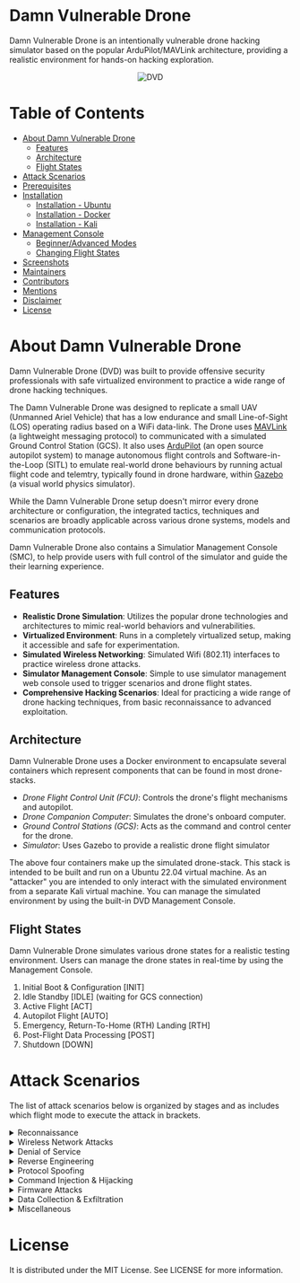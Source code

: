 # Damn Vulnerable Drone

Damn Vulnerable Drone is an intentionally vulnerable drone hacking simulator based on the popular ArduPilot/MAVLink architecture, providing a realistic environment for hands-on hacking exploration.

<p align="center">
  <img src="https://github.com/nicholasaleks/Damn-Vulnerable-Drone/blob/master/simulator/static/images/Damn-Vulnerable-Drone-Banner.png?raw=true" alt="DVD"/>
</p>

# Table of Contents

* [About Damn Vulnerable Drone](#about)
  * [Features](#features)
  * [Architecture](#architecture)
  * [Flight States](#flight-states)
* [Attack Scenarios](#attack-scenarios)
* [Prerequisites](#prerequisites)
* [Installation](#installation)
  * [Installation - Ubuntu](#ubuntu)
  * [Installation - Docker](#docker)
  * [Installation - Kali](#kali)
* [Management Console](#management-console)
  * [Beginner/Advanced Modes](#changing-modes)
  * [Changing Flight States](#changing-flight-states)
* [Screenshots](#screenshots)
* [Maintainers](#maintainers)
* [Contributors](#contributors)
* [Mentions](#mentions)
* [Disclaimer](#disclaimer)
* [License](#license)

# About Damn Vulnerable Drone

Damn Vulnerable Drone (DVD) was built to provide offensive security professionals with safe virtualized environment to practice a wide range of drone hacking techniques.

The Damn Vulnerable Drone was designed to replicate a small UAV (Unmanned Ariel Vehicle) that has a low endurance and small Line-of-Sight (LOS) operating radius based on a WiFi data-link. The Drone uses [MAVLink](https://mavlink.io/en/) (a lightweight messaging protocol) to communicated with a simulated Ground Control Station (GCS). It also uses [ArduPilot](https://ardupilot.org/) (an open source autopilot system) to manage autonomous flight controls and Software-in-the-Loop (SITL) to emulate real-world drone behaviours by running actual flight code and telemtry, typically found in drone hardware, within [Gazebo](https://gazebosim.org/home) (a visual world physics simulator).

While the Damn Vulnerable Drone setup doesn't mirror every drone architecture or configuration, the integrated tactics, techniques and scenarios are broadly applicable across various drone systems, models and communication protocols.

Damn Vulnerable Drone also contains a Simulatior Management Console (SMC), to help provide users with full control of the simulator and guide the their learning experience.

## Features

- **Realistic Drone Simulation**: Utilizes the popular drone technologies and architectures to mimic real-world behaviors and vulnerabilities.
- **Virtualized Environment**: Runs in a completely virtualized setup, making it accessible and safe for experimentation.
- **Simulated Wireless Networking**: Simulated Wifi (802.11) interfaces to practice wireless drone attacks.
- **Simulator Management Console**: Simple to use simulator management web console used to trigger scenarios and drone flight states.
- **Comprehensive Hacking Scenarios**: Ideal for practicing a wide range of drone hacking techniques, from basic reconnaissance to advanced exploitation.

## Architecture

Damn Vulnerable Drone uses a Docker environment to encapsulate several containers which represent components that can be found in most drone-stacks.
- *Drone Flight Control Unit (FCU)*: Controls the drone's flight mechanisms and autopilot.
- *Drone Companion Computer*: Simulates the drone's onboard computer.
- *Ground Control Stations (GCS)*: Acts as the command and control center for the drone.
- *Simulator*: Uses Gazebo to provide a realistic drone flight simulator

The above four containers make up the simulated drone-stack. This stack is intended to be built and run on a Ubuntu 22.04 virtual machine.
As an "attacker" you are intended to only interact with the simulated environment from a separate Kali virtual machine.
You can manage the simulated environment by using the built-in DVD Management Console.

## Flight States

Damn Vulnerable Drone simulates various drone states for a realistic testing environment. Users can manage the drone states in real-time by using the Management Console.
1. Initial Boot & Configuration [INIT]
2. Idle Standby [IDLE] (waiting for GCS connection)
3. Active Flight [ACT]
4. Autopilot Flight [AUTO]
5. Emergency, Return-To-Home (RTH) Landing [RTH]
6. Post-Flight Data Processing [POST]
7. Shutdown [DOWN]

# Attack Scenarios

The list of attack scenarios below is organized by stages and as includes which flight mode to execute the attack in brackets.

<details>
  <summary>Reconnaissance</summary>

  - [ ] Drone Discovery
  - [ ] Ground Station Discovery
  - [ ] Network Fingerprinting
</details>

<details>
  <summary>Wireless Network Attacks</summary>

  - [ ] WEP Network Cracking - using Aircrack-ng
  - [ ] Man-in-the-Middle Eavesdropping - using Wireshark
</details>

<details>
  <summary>Denial of Service</summary>

  - [ ] Ground Control DeAuth - using Airodump
  - [ ] Telnet Process Killing
  - [ ] Mid-flight Drone Shutdown
  - [ ] MAVLink Router Table Overflow 
</details>

<details>
  <summary>Reverse Engineering</summary>

  - [ ] Telemtry Analysis
  - [ ] Decompling Firmware
</details>

<details>
  <summary>Protocol Spoofing</summary>

  - [ ] MAVLink Message Replaying
  - [ ] GPS Spoofing
  - [ ] Drone Telemtry Data Spoofing - Tricking the GCS
</details>

<details>
  <summary>Command Injection & Hijacking</summary>

  - [ ] MAVLink Message Command Injection
  - [ ] Drone Hijacking via Ground Control Station Spoofing
  - [ ] Ground Control Station Hijacking via Drone Laterl Movement
</details>

<details>
  <summary>Firmware Attacks</summary>

  - [ ] Malicious Firmware Upload
  - [ ] Jailbreaking Parameter Tampering
</details>

<details>
  <summary>Data Collection & Exfiltration</summary>

  - [ ] AWS Secrets Extraction
  - [ ] Drone Wifi Client Data Leakage
  - [ ] Live Drone Video Camera Streaming
</details>

<details>
  <summary>Miscellaneous</summary>
</details>

# License

It is distributed under the MIT License. See LICENSE for more information.

